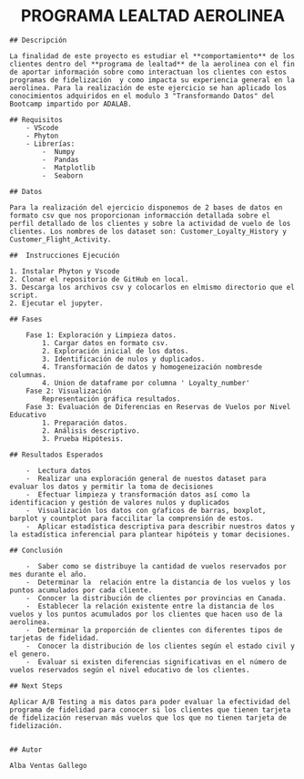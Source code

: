 
  <div align="center">
  <h1>PROGRAMA LEALTAD AEROLINEA</h1>
</div>



    ## Descripción

    La finalidad de este proyecto es estudiar el **comportamiento** de los clientes dentro del **programa de lealtad** de la aerolinea con el fin de aportar información sobre como interactuan los clientes con estos programas de fidelización  y como impacta su experiencia general en la aerolinea. Para la realización de este ejercicio se han aplicado los conocimientos adquiridos en el modulo 3 "Transformando Datos" del Bootcamp impartido por ADALAB.
    
    ## Requisitos
        - VScode
        - Phyton
        - Librerías:
            -  Numpy
            -  Pandas
            -  Matplotlib
            -  Seaborn 
    
    ## Datos

    Para la realización del ejercicio disponemos de 2 bases de datos en formato csv que nos proporcionan informacción detallada sobre el perfil detallado de los clientes y sobre la actividad de vuelo de los clientes. Los nombres de los dataset son: Customer_Loyalty_History y Customer_Flight_Activity.

    ##  Instrucciones Ejecución

    1. Instalar Phyton y Vscode
    2. Clonar el repositorio de GitHub en local.
    3. Descarga los archivos csv y colocarlos en elmismo directorio que el script.
    2. Ejecutar el jupyter.

    ## Fases

        Fase 1: Exploración y Limpieza datos.
            1. Cargar datos en formato csv.
            2. Exploración inicial de los datos.
            3. Identificación de nulos y duplicados.
            4. Transformación de datos y homogeneización nombresde columnas.
            4. Union de dataframe por columna ' Loyalty_number'
        Fase 2: Visualización
            Representación gráfica resultados.
        Fase 3: Evaluación de Diferencias en Reservas de Vuelos por Nivel Educativo
            1. Preparación datos.
            2. Análisis descriptivo.
            3. Prueba Hipótesis.

    ## Resultados Esperados

        -  Lectura datos
        -  Realizar una exploración general de nuestos dataset para evaluar los datos y permitir la toma de decisiones
        -  Efectuar limpieza y transformación datos así como la identificacion y gestión de valores nulos y duplicados
        -  Visualización los datos con gŕaficos de barras, boxplot, barplot y countplot para faccilitar la comprensión de estos.
        -  Aplicar estadística descriptiva para describir nuestros datos y la estadística inferencial para plantear hipóteis y tomar decisiones.

    ## Conclusión

        -  Saber como se distribuye la cantidad de vuelos reservados por mes durante el año.
        -  Determinar la  relación entre la distancia de los vuelos y los puntos acumulados por cada cliente.
        -  Conocer la distribución de clientes por provincias en Canada.
        -  Establecer la relación existente entre la distancia de los vuelos y los puntos acumulados por los clientes que hacen uso de la aerolinea.
        -  Determinar la proporción de clientes con diferentes tipos de tarjetas de fidelidad.
        -  Conocer la distribución de los clientes según el estado civil y el genero.
        -  Evaluar si existen diferencias significativas en el número de vuelos reservados según el nivel educativo de los clientes.

    ## Next Steps

    Aplicar A/B Testing a mis datos para poder evaluar la efectividad del programa de fidelidad para conocer si los clientes que tienen tarjeta de fidelización reservan más vuelos que los que no tienen tarjeta de fidelización.


    ## Autor

    Alba Ventas Gallego 
